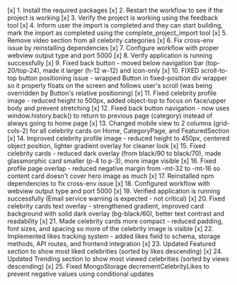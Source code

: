 [x] 1. Install the required packages
[x] 2. Restart the workflow to see if the project is working
[x] 3. Verify the project is working using the feedback tool
[x] 4. Inform user the import is completed and they can start building, mark the import as completed using the complete_project_import tool
[x] 5. Remove video section from all celebrity categories
[x] 6. Fix cross-env issue by reinstalling dependencies
[x] 7. Configure workflow with proper webview output type and port 5000
[x] 8. Verify application is running successfully
[x] 9. Fixed back button - moved below navigation bar (top-20/top-24), made it larger (h-12 w-12) and icon-only
[x] 10. FIXED scroll-to-top button positioning issue - wrapped Button in fixed-position div wrapper so it properly floats on the screen and follows user's scroll (was being overridden by Button's relative positioning)
[x] 11. Fixed celebrity profile image - reduced height to 500px, added object-top to focus on face/upper body and prevent stretching
[x] 12. Fixed back button navigation - now uses window.history.back() to return to previous page (category) instead of always going to home page
[x] 13. Changed mobile view to 2 columns (grid-cols-2) for all celebrity cards on Home, CategoryPage, and FeaturedSection
[x] 14. Improved celebrity profile image - reduced height to 450px, centered object position, lighter gradient overlay for cleaner look
[x] 15. Fixed celebrity cards - reduced dark overlay (from black/90 to black/70), made glassmorphic card smaller (p-4 to p-3), more image visible
[x] 16. Fixed profile page overlap - reduced negative margin from -mt-32 to -mt-16 so content card doesn't cover hero image as much
[x] 17. Reinstalled npm dependencies to fix cross-env issue
[x] 18. Configured workflow with webview output type and port 5000
[x] 19. Verified application is running successfully (Email service warning is expected - not critical)
[x] 20. Fixed celebrity cards text overlay - strengthened gradient, improved card background with solid dark overlay (bg-black/60), better text contrast and readability
[x] 21. Made celebrity cards more compact - reduced padding, font sizes, and spacing so more of the celebrity image is visible
[x] 22. Implemented likes tracking system - added likes field to schema, storage methods, API routes, and frontend integration
[x] 23. Updated Featured section to show most liked celebrities (sorted by likes descending)
[x] 24. Updated Trending section to show most viewed celebrities (sorted by views descending)
[x] 25. Fixed MongoStorage decrementCelebrityLikes to prevent negative values using conditional updates